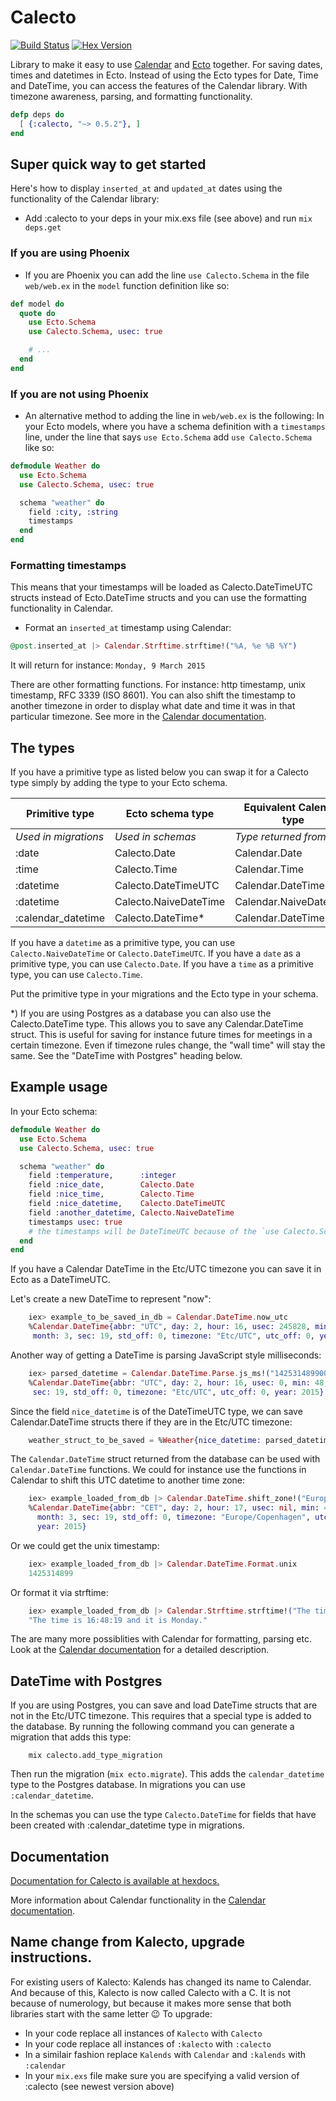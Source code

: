 Calecto
=======

[![Build
Status](https://travis-ci.org/lau/calecto.svg?branch=master)](https://travis-ci.org/lau/calecto)
[![Hex Version](http://img.shields.io/hexpm/v/calecto.svg?style=flat)](https://hex.pm/packages/calecto)

Library to make it easy to use [Calendar](https://github.com/lau/calendar) and
[Ecto](https://github.com/elixir-lang/ecto) together.
For saving dates, times and datetimes in Ecto. Instead of using the Ecto
types for Date, Time and DateTime, you can access the features of the Calendar
library. With timezone awareness, parsing, and formatting functionality.

```elixir
defp deps do
  [ {:calecto, "~> 0.5.2"}, ]
end
```

## Super quick way to get started

Here's how to display `inserted_at` and `updated_at` dates using the
functionality of the Calendar library:

- Add :calecto to your deps in your mix.exs file (see above) and run `mix deps.get`

### If you are using Phoenix

- If you are Phoenix you can add the line `use Calecto.Schema` in the file
`web/web.ex` in the `model` function definition like so:

```elixir
def model do
  quote do
    use Ecto.Schema
    use Calecto.Schema, usec: true

    # ...
  end
end
```

### If you are not using Phoenix

- An alternative method to adding the line in `web/web.ex` is the following:
  In your Ecto models, where you have a schema definition with a `timestamps`
  line, under the line that says `use Ecto.Schema` add `use Calecto.Schema` like so:

```elixir
defmodule Weather do
  use Ecto.Schema
  use Calecto.Schema, usec: true

  schema "weather" do
    field :city, :string
    timestamps
  end
end
```

### Formatting timestamps

This means that your timestamps will be loaded as Calecto.DateTimeUTC structs
instead of Ecto.DateTime structs and you can use the formatting functionality
in Calendar.

- Format an `inserted_at` timestamp using Calendar:

```elixir
@post.inserted_at |> Calendar.Strftime.strftime!("%A, %e %B %Y")
```
It will return for instance: `Monday, 9 March 2015`

There are other formatting functions. For instance: http timestamp, unix
timestamp, RFC 3339 (ISO 8601). You can also shift the timestamp to another
timezone in order to display what date and time it was in that particular
timezone. See more in the [Calendar documentation](http://hexdocs.pm/calendar/).

## The types

If you have a primitive type as listed below you can swap it for a Calecto type
simply by adding the type to your Ecto schema.

| Primitive type            | Ecto schema type      | Equivalent Calendar type |
| ------------------------- | --------------------- | ------------------------ |
| *Used in migrations*      | *Used in schemas*     | *Type returned from db*  |
| :date                     | Calecto.Date          | Calendar.Date            |
| :time                     | Calecto.Time          | Calendar.Time            |
| :datetime                 | Calecto.DateTimeUTC   | Calendar.DateTime        |
| :datetime                 | Calecto.NaiveDateTime | Calendar.NaiveDateTime   |
| :calendar_datetime        | Calecto.DateTime*     | Calendar.DateTime        |

If you have a `datetime` as a primitive type, you can use `Calecto.NaiveDateTime` or
`Calecto.DateTimeUTC`.
If you have a `date` as a primitive type, you can use `Calecto.Date`.
If you have a `time` as a primitive type, you can use `Calecto.Time`.

Put the primitive type in your migrations and the Ecto type in your schema.

*) If you are using Postgres as a database you can also use the Calecto.DateTime
type. This allows you to save any Calendar.DateTime struct. This is useful for
saving for instance future times for meetings in a certain timezone. Even if
timezone rules change, the "wall time" will stay the same. See the
"DateTime with Postgres" heading below.

## Example usage

In your Ecto schema:

```elixir
defmodule Weather do
  use Ecto.Schema
  use Calecto.Schema, usec: true

  schema "weather" do
    field :temperature,      :integer
    field :nice_date,        Calecto.Date
    field :nice_time,        Calecto.Time
    field :nice_datetime,    Calecto.DateTimeUTC
    field :another_datetime, Calecto.NaiveDateTime
    timestamps usec: true
    # the timestamps will be DateTimeUTC because of the `use Calecto.Schema` line
  end
end
```

If you have a Calendar DateTime in the Etc/UTC timezone
you can save it in Ecto as a DateTimeUTC.

Let's create a new DateTime to represent "now":

```elixir
    iex> example_to_be_saved_in_db = Calendar.DateTime.now_utc
    %Calendar.DateTime{abbr: "UTC", day: 2, hour: 16, usec: 245828, min: 48,
     month: 3, sec: 19, std_off: 0, timezone: "Etc/UTC", utc_off: 0, year: 2015}
```

Another way of getting a DateTime is parsing JavaScript style milliseconds:

```elixir
    iex> parsed_datetime = Calendar.DateTime.Parse.js_ms!("1425314899000")
    %Calendar.DateTime{abbr: "UTC", day: 2, hour: 16, usec: 0, min: 48, month: 3,
     sec: 19, std_off: 0, timezone: "Etc/UTC", utc_off: 0, year: 2015}
```

Since the field `nice_datetime` is of the DateTimeUTC type, we can save
Calendar.DateTime structs there if they are in the Etc/UTC timezone:

```elixir
    weather_struct_to_be_saved = %Weather{nice_datetime: parsed_datetime}
```

The `Calendar.DateTime` struct returned from the database can be used with
`Calendar.DateTime` functions. We could for instance use the functions in
Calendar to shift this UTC datetime to another time zone:

```elixir
    iex> example_loaded_from_db |> Calendar.DateTime.shift_zone!("Europe/Copenhagen")
    %Calendar.DateTime{abbr: "CET", day: 2, hour: 17, usec: nil, min: 48,
      month: 3, sec: 19, std_off: 0, timezone: "Europe/Copenhagen", utc_off: 3600,
      year: 2015}
```

Or we could get the unix timestamp:

```elixir
    iex> example_loaded_from_db |> Calendar.DateTime.Format.unix
    1425314899
```

Or format it via strftime:

```elixir
    iex> example_loaded_from_db |> Calendar.Strftime.strftime!("The time is %T and it is %A.")
    "The time is 16:48:19 and it is Monday."
```

The are many more possiblities with Calendar for formatting, parsing etc. Look
at the [Calendar documentation](http://hexdocs.pm/calendar/) for a detailed description.

## DateTime with Postgres

If you are using Postgres, you can save and load DateTime structs that are not
in the Etc/UTC timezone. This requires that a special type is added to the
database. By running the following command you can generate a migration that
adds this type:

```
    mix calecto.add_type_migration
```

Then run the migration (`mix ecto.migrate`). This adds the `calendar_datetime`
type to the Postgres database. In migrations you can use `:calendar_datetime`.

In the schemas you can use the type `Calecto.DateTime` for fields that have
been created with :calendar_datetime type in migrations.

## Documentation

[Documentation for Calecto is available at hexdocs.](http://hexdocs.pm/calecto/)

More information about Calendar functionality in the [Calendar documentation](http://hexdocs.pm/calendar/).

## Name change from Kalecto, upgrade instructions.

For existing users of Kalecto: Kalends has changed its name to Calendar. And
because of this, Kalecto is now called Calecto with a C. It is not because
of numerology, but because it makes more sense that both libraries start
with the same letter :wink: To upgrade:

- In your code replace all instances of `Kalecto` with `Calecto`
- In your code replace all instances of `:kalecto` with `:calecto`
- In a similair fashion replace `Kalends` with `Calendar` and `:kalends` with
  `:calendar`
- In your `mix.exs` file make sure you are specifying a valid version of :calecto
  (see newest version above)
